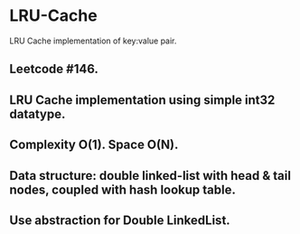 # LRU-Cache
LRU Cache implementation of key:value pair.

## Leetcode #146.
## LRU Cache implementation using simple int32 datatype.
## Complexity O(1). Space O(N).
## Data structure: double linked-list with head & tail nodes, coupled with hash lookup table.


## Use abstraction for Double LinkedList.
